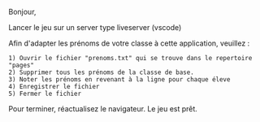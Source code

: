 Bonjour,

Lancer le jeu sur un server type liveserver (vscode)

Afin d'adapter les prénoms de votre classe à cette application, veuillez :

	1) Ouvrir le fichier "prenoms.txt" qui se trouve dans le repertoire "pages"
	2) Supprimer tous les prénoms de la classe de base.
	3) Noter les prénoms en revenant à la ligne pour chaque éleve
	4) Enregistrer le fichier
	5) Fermer le fichier

Pour terminer, réactualisez le navigateur. Le jeu est prêt.
